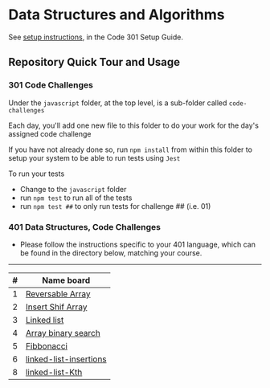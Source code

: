 # Data Structures and Algorithms

See [setup instructions](https://codefellows.github.io/setup-guide/code-301/2-code-challenges), in the Code 301 Setup Guide.

## Repository Quick Tour and Usage

### 301 Code Challenges

Under the `javascript` folder, at the top level, is a sub-folder called `code-challenges`

Each day, you'll add one new file to this folder to do your work for the day's assigned code challenge

If you have not already done so, run `npm install` from within this folder to setup your system to be able to run tests using `Jest`

To run your tests

- Change to the `javascript` folder
- run `npm test` to run all of the tests
- run `npm test ##` to only run tests for challenge ## (i.e. 01)

### 401 Data Structures, Code Challenges

- Please follow the instructions specific to your 401 language, which can be found in the directory below, matching your course.
-------------
| # | Name board |  
|---|------------|
|1  | [Reversable Array](./JS-codeCallange/array-reverse/array-reverse.md)|
|2  | [Insert Shif Array](./JS-codeCallange/insertShiftArray/insertShiftArray.md)|
|3  | [Linked list ](./JS-codeCallange/linked-list/linked-list.md)|
|4  | [Array binary search](./JS-codeCallange/array-binary-search/array-binary-search.md)|
|5  | [Fibbonacci](./JS-codeCallange/Febunacci/Feb.md)|
|6 | [linked-list-insertions](./JS-codeCallange/LinkedListInsert/Insertation.md)|
|8  | [linked-list-Kth](./JS-codeCallange/linked-list-kth/index.md)|
